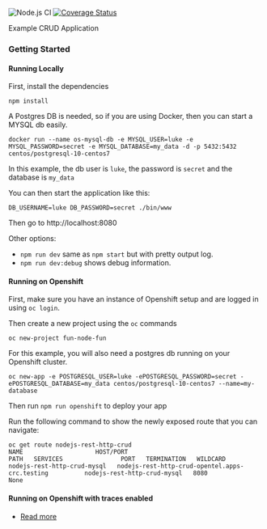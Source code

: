 
![Node.js CI](https://github.com/wmiyake/nodejs-rest-http-crud-mysql/workflows/ci/badge.svg)
[![Coverage Status](https://coveralls.io/repos/github/nodeshift-starters/nodejs-rest-http-crud/badge.svg?branch=master)](https://coveralls.io/github/nodeshift-starters/nodejs-rest-http-crud?branch=master) 

Example CRUD Application

### Getting Started

#### Running Locally

First, install the dependencies

`npm install`

A Postgres DB is needed, so if you are using Docker, then you can start a MYSQL db easily.

`docker run --name os-mysql-db -e MYSQL_USER=luke -e MYSQL_PASSWORD=secret -e MYSQL_DATABASE=my_data -d -p 5432:5432 centos/postgresql-10-centos7`

In this example, the db user is `luke`, the password is `secret` and the database is `my_data`

You can then start the application like this:

`DB_USERNAME=luke DB_PASSWORD=secret ./bin/www`


Then go to http://localhost:8080


Other options:

* `npm run dev` same as `npm start` but with pretty output log.
* `npm run dev:debug` shows debug information.


#### Running on Openshift

First, make sure you have an instance of Openshift setup and are logged in using `oc login`.

Then create a new project using the `oc` commands

`oc new-project fun-node-fun`

For this example, you will also need a postgres db running on your Openshift cluster.

`oc new-app -e POSTGRESQL_USER=luke -ePOSTGRESQL_PASSWORD=secret -ePOSTGRESQL_DATABASE=my_data centos/postgresql-10-centos7 --name=my-database`

Then run `npm run openshift` to deploy your app

Run the following command to show the newly exposed route that you can navigate:
```
oc get route nodejs-rest-http-crud
NAME                    HOST/PORT                                        PATH   SERVICES                PORT   TERMINATION   WILDCARD
nodejs-rest-http-crud-mysql   nodejs-rest-http-crud-opentel.apps-crc.testing          nodejs-rest-http-crud-mysql   8080                 None
```
#### Running on Openshift with traces enabled

* [Read more](./OTEL.md)
